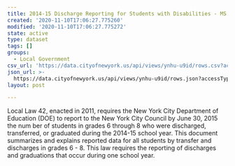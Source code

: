 ```yaml
---
title: 2014-15 Discharge Reporting for Students with Disabilities - MS
created: '2020-11-10T17:06:27.775260'
modified: '2020-11-10T17:06:27.775272'
state: active
type: dataset
tags: []
groups:
  - Local Government
csv_url: 'https://data.cityofnewyork.us/api/views/ynhu-u9id/rows.csv?accessType=DOWNLOAD'
json_url: >-
  https://data.cityofnewyork.us/api/views/ynhu-u9id/rows.json?accessType=DOWNLOAD
layout: post

---
```

Local Law 42, enacted in 2011, requires the New York City Department of Education (DOE) to report to the New York City Council by June 30, 2015 the num ber of students in grades 6 through 8 who were discharged, transferred, or graduated during the 2014-15 school year. This document summarizes and explains reported data for all students by transfer and discharges in grades 6 - 8. This law requires the reporting of discharges and graduations that occur during one school year.
